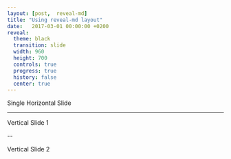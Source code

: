 ```yaml
---
layout: [post,  reveal-md]
title: "Using reveal-md layout"
date:   2017-03-01 00:00:00 +0200
reveal:
  theme: black
  transition: slide
  width: 960
  height: 700
  controls: true
  progress: true
  history: false
  center: true
---
```


Single Horizontal Slide

---

Vertical Slide 1

--

Vertical Slide 2
